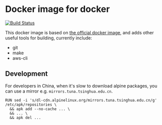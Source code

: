 # Docker image for docker

[![Build Status](https://travis-ci.org/uzxmx/docker-docker-tools.svg?branch=master)](https://travis-ci.org/uzxmx/docker-docker-tools)

This docker image is based on [the official docker image](https://hub.docker.com/_/docker), and
adds other useful tools for building, currently include:

* git
* make
* aws-cli

## Development

For developers in China, when it's slow to download alpine packages, you can use
a mirror e.g. `mirrors.tuna.tsinghua.edu.cn`.

```
RUN sed -i 's/dl-cdn.alpinelinux.org/mirrors.tuna.tsinghua.edu.cn/g' /etc/apk/repositories \
  && apk add --no-cache ... \
  && ... \
  && apk del ...
```
